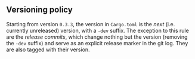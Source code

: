 ## Versioning policy
Starting from version `0.3.3`,
the version in `Cargo.toml` is the _next_ (i.e. currently unreleased) version, with a `-dev` suffix.
The exception to this rule are the _release commits_, which change nothing but the version (removing the `-dev` suffix)
and serve as an explicit release marker in the git log.
They are also tagged with their version.
